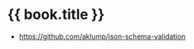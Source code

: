 <!--
id: readme
tags: ''
-->

# {{ book.title }}

* https://github.com/aklump/json-schema-validation
